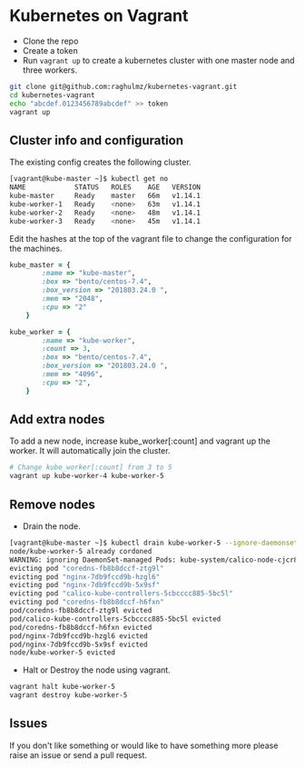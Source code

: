 # Kubernetes on Vagrant

* Clone the repo
* Create a token
* Run `vagrant up` to create a kubernetes cluster with one master node and three workers.

```bash
git clone git@github.com:raghulmz/kubernetes-vagrant.git
cd kubernetes-vagrant
echo "abcdef.0123456789abcdef" >> token
vagrant up
```


## Cluster info and configuration

The existing config creates the following cluster.

```bash
[vagrant@kube-master ~]$ kubectl get no
NAME            STATUS   ROLES    AGE   VERSION
kube-master     Ready    master   66m   v1.14.1
kube-worker-1   Ready    <none>   63m   v1.14.1
kube-worker-2   Ready    <none>   48m   v1.14.1
kube-worker-3   Ready    <none>   45m   v1.14.1
```

Edit the hashes at the top of the vagrant file to change the configuration for the machines.

```ruby
kube_master = {
        :name => "kube-master",
        :box => "bento/centos-7.4",
        :box_version => "201803.24.0 ",
        :mem => "2048",
        :cpu => "2"
    }

kube_worker = {
        :name => "kube-worker",
        :count => 3,
        :box => "bento/centos-7.4",
        :box_version => "201803.24.0 ",
        :mem => "4096",
        :cpu => "2",
    }
```

## Add extra nodes

To add a new node, increase kube_worker[:count] and vagrant up the worker. It will automatically join the cluster.

```bash
# Change kube_worker[:count] from 3 to 5
vagrant up kube-worker-4 kube-worker-5
```

## Remove nodes

* Drain the node.
```bash
[vagrant@kube-master ~]$ kubectl drain kube-worker-5 --ignore-daemonsets
node/kube-worker-5 already cordoned
WARNING: ignoring DaemonSet-managed Pods: kube-system/calico-node-cjcr8, kube-system/kube-proxy-qxvnn
evicting pod "coredns-fb8b8dccf-ztg9l"
evicting pod "nginx-7db9fccd9b-hzgl6"
evicting pod "nginx-7db9fccd9b-5x9sf"
evicting pod "calico-kube-controllers-5cbcccc885-5bc5l"
evicting pod "coredns-fb8b8dccf-h6fxn"
pod/coredns-fb8b8dccf-ztg9l evicted
pod/calico-kube-controllers-5cbcccc885-5bc5l evicted
pod/coredns-fb8b8dccf-h6fxn evicted
pod/nginx-7db9fccd9b-hzgl6 evicted
pod/nginx-7db9fccd9b-5x9sf evicted
node/kube-worker-5 evicted
```

* Halt or Destroy the node using vagrant.
```bash
vagrant halt kube-worker-5
vagrant destroy kube-worker-5
```


## Issues

If you don't like something or would like to have something more please raise an issue or send a pull request.
